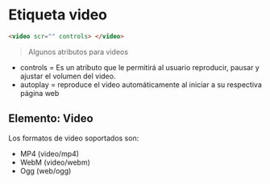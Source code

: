 # Etiqueta video
~~~ html
<video scr="" controls> </video>
~~~
> Algunos atributos para videos
* controls = Es un atributo que le permitirá al usuario reproducir, pausar y ajustar el volumen del video.
* autoplay = reproduce el video automáticamente al iniciar a su respectiva página web

## Elemento: Video

Los formatos de video soportados son:
* MP4 (video/mp4)
* WebM (video/webm)
* Ogg (web/ogg)